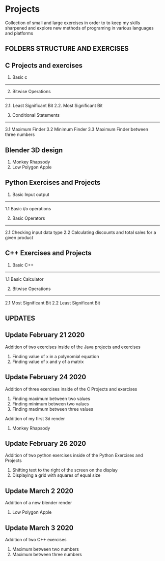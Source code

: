 # Projects
Collection of small and large exercises in order to to keep my skills sharpened and explore new methods of programing in various languages and platforms

**FOLDERS STRUCTURE AND EXERCISES**
------------------------------------------------------------------------------------------------------------------------------------------------------
C Projects and exercises
------------------------------------------------------------------------------------------------------------------------------------------------------
1. Basic c
------------------------------------------------------------------------------------------------------------------------------------------------------
2. Bitwise Operations
------------------------------------------------------------------------------------------------------------------------------------------------------
2.1. Least Significant Bit
2.2. Most Significant Bit

3. Conditional Statements
------------------------------------------------------------------------------------------------------------------------------------------------------
3.1 Maximum Finder
3.2 Minimum Finder
3.3 Maximum Finder between three numbers

Blender 3D design
------------------------------------------------------------------------------------------------------------------------------------------------------
1. Monkey Rhapsody
2. Low Polygon Apple

Python Exercises and Projects
------------------------------------------------------------------------------------------------------------------------------------------------------
1. Basic Input output
------------------------------------------------------------------------------------------------------------------------------------------------------
1.1 Basic i/o operations

2. Basic Operators
------------------------------------------------------------------------------------------------------------------------------------------------------
2.1 Checking input data type
2.2 Calculating discounts and total sales for a given product

C++ Exercises and Projects
------------------------------------------------------------------------------------------------------------------------------------------------------

1. Basic C++
------------------------------------------------------------------------------------------------------------------------------------------------------
1.1 Basic Calculator

2. Bitwise Operations
------------------------------------------------------------------------------------------------------------------------------------------------------
2.1 Most Significant Bit
2.2 Least Significant Bit 



**UPDATES**
------------------------------------------------------------------------------------------------------------------------------------------------------
Update February 21 2020
------------------------------------------------------------------------------------------------------------------------------------------------------
Addition of two exercises inside of the Java projects and exercises
1. Finding value of x in a polynomial equation
2. Finding value of x and y of a matrix

Update February 24 2020
------------------------------------------------------------------------------------------------------------------------------------------------------
Addition of three exercises inside of the C Projects and exercises
1. Finding maximum between two values
2. Finding minimum between two values
3. Finding maximum between three values

Addition of my first 3d render
1. Monkey Rhapsody

Update February 26 2020
------------------------------------------------------------------------------------------------------------------------------------------------------
Addition of two python exercises inside of the Python Exercises and Projects
1. Shifting text to the right of the screen on the display
2. Displaying a grid with squares of equal size

Update March 2 2020
------------------------------------------------------------------------------------------------------------------------------------------------------
Addition of a new blender render
1. Low Polygon Apple

Update March 3 2020
------------------------------------------------------------------------------------------------------------------------------------------------------
Addition of two C++ exercises
1. Maximum between two numbers
2. Maximum between three numbers